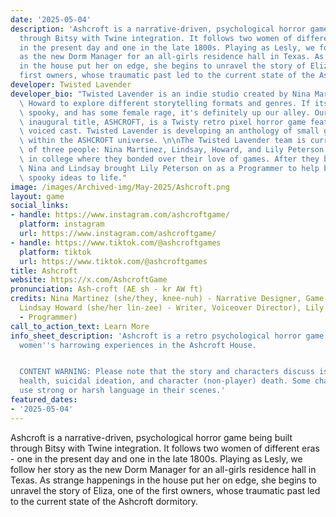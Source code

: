 ```yaml
---
date: '2025-05-04'
description: 'Ashcroft is a narrative-driven, psychological horror game being built
  through Bitsy with Twine integration. It follows two women of different eras - one
  in the present day and one in the late 1800s. Playing as Lesly, we follow her story
  as the new Dorm Manager for an all-girls residence hall in Texas. As strange happenings
  in the house put her on edge, she begins to unravel the story of Eliza, one of the
  first owners, whose traumatic past led to the current state of the Ashcroft dormitory. '
developer: Twisted Lavender
developer_bio: "Twisted Lavender is an indie studio created by Nina Martinez and Lindsay\
  \ Howard to explore different storytelling formats and genres. If its a little creepy,\
  \ spooky, and has some female rage, it's definitely up our alley. Our first and\
  \ inaugural title, ASHCROFT, is a Twisty retro pixel horror game featuring a fully\
  \ voiced cast. Twisted Lavender is developing an anthology of small games based\
  \ within the ASHCROFT universe. \n\nThe Twisted Lavender team is currently comprised\
  \ of three people: Nina Martinez, Lindsay, Howard, and Lily Peterson. Nina met Lindsay\
  \ in college where they bonded over their love of games. After they began production,\
  \ Nina and Lindsay brought Lily Peterson on as a Programmer to help bring their\
  \ spooky ideas to life."
image: /images/Archived-img/May-2025/Ashcroft.png
layout: game
social_links:
- handle: https://www.instagram.com/ashcroftgame/
  platform: instagram
  url: https://www.instagram.com/ashcroftgame/
- handle: https://www.tiktok.com/@ashcroftgames
  platform: tiktok
  url: https://www.tiktok.com/@ashcroftgames
title: Ashcroft
website: https://x.com/AshcroftGame
pronunciation: Ash-croft (AE sh - kr AW ft)
credits: Nina Martinez (she/they, knee-nuh) - Narrative Designer, Game Designer),
  Lindsay Howard (she/her lin-zee) - Writer, Voiceover Director), Lily Peterson (li-lee)
  - Programmer)
call_to_action_text: Learn More
info_sheet_description: 'Ashcroft is a retro psychological horror game following two
  women''s harrowing experiences in the Ashcroft House.


  CONTENT WARNING: Please note that the story and characters discuss isolation, mental
  health, suicidal ideation, and character (non-player) death. Some characters may
  use strong or harsh language in their scenes.'
featured_dates:
- '2025-05-04'
---
```



Ashcroft is a narrative-driven, psychological horror game being built through Bitsy with Twine integration. It follows two women of different eras - one in the present day and one in the late 1800s. Playing as Lesly, we follow her story as the new Dorm Manager for an all-girls residence hall in Texas. As strange happenings in the house put her on edge, she begins to unravel the story of Eliza, one of the first owners, whose traumatic past led to the current state of the Ashcroft dormitory.
